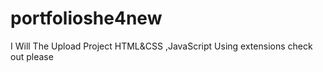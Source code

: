 # portfolioshe4new
I Will The Upload Project HTML&amp;CSS ,JavaScript Using extensions check out please 
